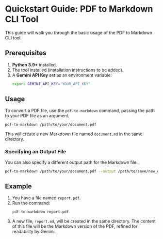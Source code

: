 # Quickstart Guide: PDF to Markdown CLI Tool

This guide will walk you through the basic usage of the PDF to Markdown CLI tool.

## Prerequisites

1.  **Python 3.9+** installed.
2.  The tool installed (installation instructions to be added).
3.  A **Gemini API Key** set as an environment variable:
    ```bash
    export GEMINI_API_KEY='YOUR_API_KEY'
    ```

## Usage

To convert a PDF file, use the `pdf-to-markdown` command, passing the path to your PDF file as an argument.

```bash
pdf-to-markdown /path/to/your/document.pdf
```

This will create a new Markdown file named `document.md` in the same directory.

### Specifying an Output File

You can also specify a different output path for the Markdown file.

```bash
pdf-to-markdown /path/to/your/document.pdf --output /path/to/save/new_document.md
```

## Example

1.  You have a file named `report.pdf`.
2.  Run the command:
    ```bash
    pdf-to-markdown report.pdf
    ```
3.  A new file, `report.md`, will be created in the same directory. The content of this file will be the Markdown version of the PDF, refined for readability by Gemini.